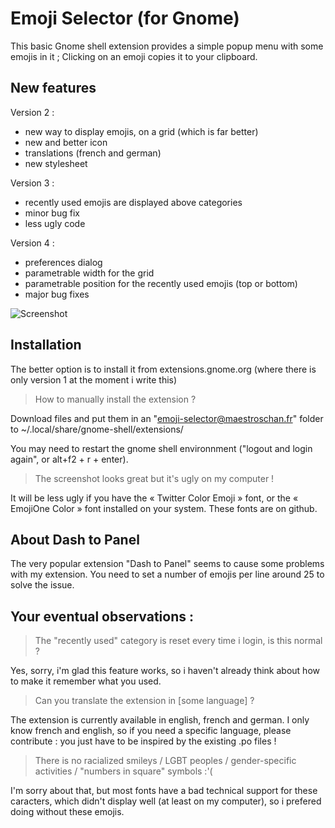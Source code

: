 # Emoji Selector (for Gnome)
This basic Gnome shell extension provides a simple popup menu with some emojis in it ; Clicking on an emoji copies it to your clipboard.

## New features
Version 2 :
- new way to display emojis, on a grid (which is far better)
- new and better icon
- translations (french and german)
- new stylesheet

Version 3 :
- recently used emojis are displayed above categories
- minor bug fix
- less ugly code

Version 4 :
- preferences dialog
- parametrable width for the grid
- parametrable position for the recently used emojis (top or bottom)
- major bug fixes

![Screenshot](https://raw.githubusercontent.com/Maestroschan/emoji-selector-for-gnome/master/screenshot_v4.png)

## Installation
The better option is to install it from extensions.gnome.org (where there is only version 1 at the moment i write this)

> How to manually install the extension ?

Download files and put them in an "emoji-selector@maestroschan.fr" folder to ~/.local/share/gnome-shell/extensions/

You may need to restart the gnome shell environnment ("logout and login again", or alt+f2 + r + enter).

> The screenshot looks great but it's ugly on my computer !

It will be less ugly if you have the « Twitter Color Emoji » font, or the « EmojiOne Color » font installed on your system. These fonts are on github.

## About Dash to Panel
The very popular extension "Dash to Panel" seems to cause some problems with my extension. 
You need to set a number of emojis per line around 25 to solve the issue.

## Your eventual observations :
> The "recently used" category is reset every time i login, is this normal ?

Yes, sorry, i'm glad this feature works, so i haven't already think about how to make it remember what you used.

> Can you translate the extension in [some language] ?

The extension is currently available in english, french and german. I only know french and english, so if you need a specific language, please contribute : you just have to be inspired by the existing .po files !

> There is no racialized smileys / LGBT peoples / gender-specific activities / "numbers in square" symbols :'(

I'm sorry about that, but most fonts have a bad technical support for these caracters, which didn't display well (at least on my computer), so i prefered doing without these emojis.
